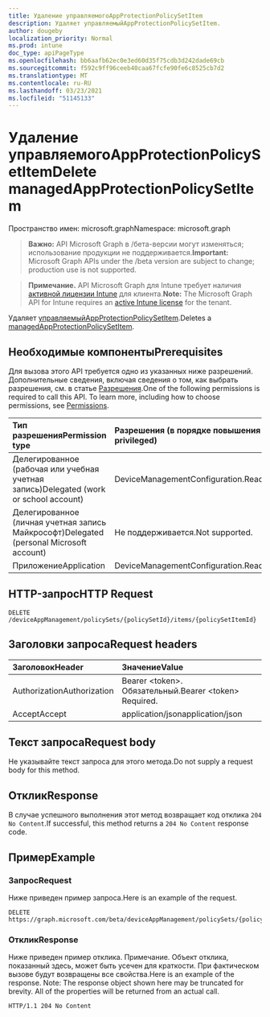 ```yaml
---
title: Удаление управляемогоAppProtectionPolicySetItem
description: Удаляет управляемыйAppProtectionPolicySetItem.
author: dougeby
localization_priority: Normal
ms.prod: intune
doc_type: apiPageType
ms.openlocfilehash: bb6aafb62ec0e3ed60d35f75cdb3d242dade69cb
ms.sourcegitcommit: f592c9ff96ceeb40caa67fcfe90fe6c8525cb7d2
ms.translationtype: MT
ms.contentlocale: ru-RU
ms.lasthandoff: 03/23/2021
ms.locfileid: "51145133"
---
```

# <a name="delete-managedappprotectionpolicysetitem"></a><span data-ttu-id="6c23f-103">Удаление управляемогоAppProtectionPolicySetItem</span><span class="sxs-lookup"><span data-stu-id="6c23f-103">Delete managedAppProtectionPolicySetItem</span></span>

<span data-ttu-id="6c23f-104">Пространство имен: microsoft.graph</span><span class="sxs-lookup"><span data-stu-id="6c23f-104">Namespace: microsoft.graph</span></span>

> <span data-ttu-id="6c23f-105">**Важно:** API Microsoft Graph в /бета-версии могут изменяться; использование продукции не поддерживается.</span><span class="sxs-lookup"><span data-stu-id="6c23f-105">**Important:** Microsoft Graph APIs under the /beta version are subject to change; production use is not supported.</span></span>

> <span data-ttu-id="6c23f-106">**Примечание.** API Microsoft Graph для Intune требует наличия [активной лицензии Intune](https://go.microsoft.com/fwlink/?linkid=839381) для клиента.</span><span class="sxs-lookup"><span data-stu-id="6c23f-106">**Note:** The Microsoft Graph API for Intune requires an [active Intune license](https://go.microsoft.com/fwlink/?linkid=839381) for the tenant.</span></span>

<span data-ttu-id="6c23f-107">Удаляет [управляемыйAppProtectionPolicySetItem](../resources/intune-policyset-managedappprotectionpolicysetitem.md).</span><span class="sxs-lookup"><span data-stu-id="6c23f-107">Deletes a [managedAppProtectionPolicySetItem](../resources/intune-policyset-managedappprotectionpolicysetitem.md).</span></span>

## <a name="prerequisites"></a><span data-ttu-id="6c23f-108">Необходимые компоненты</span><span class="sxs-lookup"><span data-stu-id="6c23f-108">Prerequisites</span></span>
<span data-ttu-id="6c23f-p101">Для вызова этого API требуется одно из указанных ниже разрешений. Дополнительные сведения, включая сведения о том, как выбрать разрешения, см. в статье [Разрешения](/graph/permissions-reference).</span><span class="sxs-lookup"><span data-stu-id="6c23f-p101">One of the following permissions is required to call this API. To learn more, including how to choose permissions, see [Permissions](/graph/permissions-reference).</span></span>

|<span data-ttu-id="6c23f-111">Тип разрешения</span><span class="sxs-lookup"><span data-stu-id="6c23f-111">Permission type</span></span>|<span data-ttu-id="6c23f-112">Разрешения (в порядке повышения привилегий)</span><span class="sxs-lookup"><span data-stu-id="6c23f-112">Permissions (from least to most privileged)</span></span>|
|:---|:---|
|<span data-ttu-id="6c23f-113">Делегированное (рабочая или учебная учетная запись)</span><span class="sxs-lookup"><span data-stu-id="6c23f-113">Delegated (work or school account)</span></span>|<span data-ttu-id="6c23f-114">DeviceManagementConfiguration.ReadWrite.All</span><span class="sxs-lookup"><span data-stu-id="6c23f-114">DeviceManagementConfiguration.ReadWrite.All</span></span>|
|<span data-ttu-id="6c23f-115">Делегированное (личная учетная запись Майкрософт)</span><span class="sxs-lookup"><span data-stu-id="6c23f-115">Delegated (personal Microsoft account)</span></span>|<span data-ttu-id="6c23f-116">Не поддерживается.</span><span class="sxs-lookup"><span data-stu-id="6c23f-116">Not supported.</span></span>|
|<span data-ttu-id="6c23f-117">Приложение</span><span class="sxs-lookup"><span data-stu-id="6c23f-117">Application</span></span>|<span data-ttu-id="6c23f-118">DeviceManagementConfiguration.ReadWrite.All</span><span class="sxs-lookup"><span data-stu-id="6c23f-118">DeviceManagementConfiguration.ReadWrite.All</span></span>|

## <a name="http-request"></a><span data-ttu-id="6c23f-119">HTTP-запрос</span><span class="sxs-lookup"><span data-stu-id="6c23f-119">HTTP Request</span></span>
<!-- {
  "blockType": "ignored"
}
-->
``` http
DELETE /deviceAppManagement/policySets/{policySetId}/items/{policySetItemId}
```

## <a name="request-headers"></a><span data-ttu-id="6c23f-120">Заголовки запроса</span><span class="sxs-lookup"><span data-stu-id="6c23f-120">Request headers</span></span>
|<span data-ttu-id="6c23f-121">Заголовок</span><span class="sxs-lookup"><span data-stu-id="6c23f-121">Header</span></span>|<span data-ttu-id="6c23f-122">Значение</span><span class="sxs-lookup"><span data-stu-id="6c23f-122">Value</span></span>|
|:---|:---|
|<span data-ttu-id="6c23f-123">Authorization</span><span class="sxs-lookup"><span data-stu-id="6c23f-123">Authorization</span></span>|<span data-ttu-id="6c23f-124">Bearer &lt;token&gt;. Обязательный.</span><span class="sxs-lookup"><span data-stu-id="6c23f-124">Bearer &lt;token&gt; Required.</span></span>|
|<span data-ttu-id="6c23f-125">Accept</span><span class="sxs-lookup"><span data-stu-id="6c23f-125">Accept</span></span>|<span data-ttu-id="6c23f-126">application/json</span><span class="sxs-lookup"><span data-stu-id="6c23f-126">application/json</span></span>|

## <a name="request-body"></a><span data-ttu-id="6c23f-127">Текст запроса</span><span class="sxs-lookup"><span data-stu-id="6c23f-127">Request body</span></span>
<span data-ttu-id="6c23f-128">Не указывайте текст запроса для этого метода.</span><span class="sxs-lookup"><span data-stu-id="6c23f-128">Do not supply a request body for this method.</span></span>

## <a name="response"></a><span data-ttu-id="6c23f-129">Отклик</span><span class="sxs-lookup"><span data-stu-id="6c23f-129">Response</span></span>
<span data-ttu-id="6c23f-130">В случае успешного выполнения этот метод возвращает код отклика `204 No Content`.</span><span class="sxs-lookup"><span data-stu-id="6c23f-130">If successful, this method returns a `204 No Content` response code.</span></span>

## <a name="example"></a><span data-ttu-id="6c23f-131">Пример</span><span class="sxs-lookup"><span data-stu-id="6c23f-131">Example</span></span>

### <a name="request"></a><span data-ttu-id="6c23f-132">Запрос</span><span class="sxs-lookup"><span data-stu-id="6c23f-132">Request</span></span>
<span data-ttu-id="6c23f-133">Ниже приведен пример запроса.</span><span class="sxs-lookup"><span data-stu-id="6c23f-133">Here is an example of the request.</span></span>
``` http
DELETE https://graph.microsoft.com/beta/deviceAppManagement/policySets/{policySetId}/items/{policySetItemId}
```

### <a name="response"></a><span data-ttu-id="6c23f-134">Отклик</span><span class="sxs-lookup"><span data-stu-id="6c23f-134">Response</span></span>
<span data-ttu-id="6c23f-p102">Ниже приведен пример отклика. Примечание. Объект отклика, показанный здесь, может быть усечен для краткости. При фактическом вызове будут возвращены все свойства.</span><span class="sxs-lookup"><span data-stu-id="6c23f-p102">Here is an example of the response. Note: The response object shown here may be truncated for brevity. All of the properties will be returned from an actual call.</span></span>
``` http
HTTP/1.1 204 No Content
```




